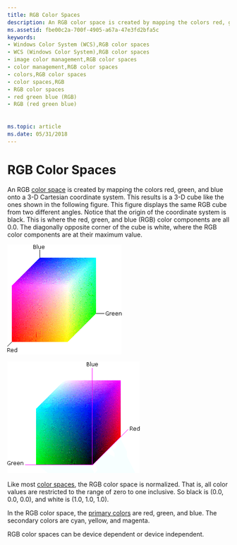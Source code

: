 ```yaml
---
title: RGB Color Spaces
description: An RGB color space is created by mapping the colors red, green, and blue onto a 3-D Cartesian coordinate system.
ms.assetid: fbe00c2a-700f-4905-a67a-47e3fd2bfa5c
keywords:
- Windows Color System (WCS),RGB color spaces
- WCS (Windows Color System),RGB color spaces
- image color management,RGB color spaces
- color management,RGB color spaces
- colors,RGB color spaces
- color spaces,RGB
- RGB color spaces
- red green blue (RGB)
- RGB (red green blue)


ms.topic: article
ms.date: 05/31/2018
---
```


# RGB Color Spaces

An RGB [color space](c.md) is created by mapping the colors red, green, and blue onto a 3-D Cartesian coordinate system. This results is a 3-D cube like the ones shown in the following figure. This figure displays the same RGB cube from two different angles. Notice that the origin of the coordinate system is black. This is where the red, green, and blue (RGB) color components are all 0.0. The diagonally opposite corner of the cube is white, where the RGB color components are at their maximum value.

![rgb color space cube at maximum values](images/rgbclrs1.png)

![rgb color space cube at minimum values](images/rgbclrs2.png)

Like most [color spaces](c.md), the RGB color space is normalized. That is, all color values are restricted to the range of zero to one inclusive. So black is (0.0, 0.0, 0.0), and white is (1.0, 1.0, 1.0).

In the RGB color space, the [primary colors](p.md) are red, green, and blue. The secondary colors are cyan, yellow, and magenta.

RGB color spaces can be device dependent or device independent.

 

 




